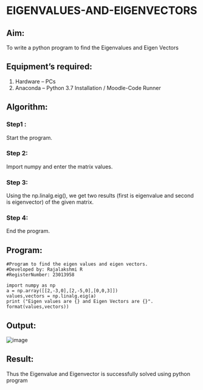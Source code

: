 # EIGENVALUES-AND-EIGENVECTORS
## Aim:
To write a python program to find the Eigenvalues and Eigen Vectors
## Equipment’s required:
1. 	Hardware – PCs
2. 	Anaconda – Python 3.7 Installation / Moodle-Code Runner
## Algorithm:
### Step1 : 
Start the program.
### Step 2: 
Import numpy and enter the matrix values.
### Step 3: 
Using the np.linalg.eig(),  we get two results (first is eigenvalue and second is eigenvector) of the given matrix.
### Step 4: 
End the program.

## Program:
```
#Program to find the eigen values and eigen vectors.
#Developed by: Rajalakshmi R
#RegisterNumber: 23013958

import numpy as np
a = np.array([[2,-3,0],[2,-5,0],[0,0,3]])
values,vectors = np.linalg.eig(a)
print ("Eigen values are {} and Eigen Vectors are {}". format(values,vectors))
```

## Output:
![image](https://github.com/Raji1009/EIGENVALUES-AND-EIGENVECTORS/assets/89059861/6f714e95-174b-4280-8aed-e4a261cdc992)

## Result:
Thus the Eigenvalue and Eigenvector is successfully solved using python program
